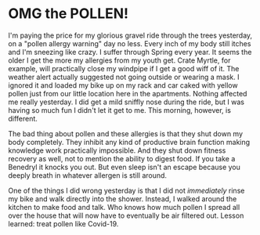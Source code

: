 # OMG the POLLEN!

I'm paying the price for my glorious gravel ride through the trees yesterday, on a "pollen allergy warning" day no less. Every inch of my body still itches and I'm sneezing like crazy. I suffer through Spring every year. It seems the older I get the more my allergies from my youth get. Crate Myrtle, for example, will practically close my windpipe if I get a good wiff of it. The weather alert actually suggested not going outside or wearing a mask. I ignored it and loaded my bike up on my rack and car caked with yellow pollen just from our little location here in the apartments. Nothing affected me really yesterday. I did get a mild sniffly nose during the ride, but I was having so much fun I didn't let it get to me. This morning, however, is different.

The bad thing about pollen and these allergies is that they shut down my body completely. They inhibit any kind of productive brain function making knowledge work practically impossible. And they shut down fitness recovery as well, not to mention the ability to digest food. If you take a Benedryl it knocks you out. But even sleep isn't an escape because you deeply breath in whatever allergen is still around.

One of the things I did wrong yesterday is that I did not *immediately* rinse my bike and walk directly into the shower. Instead, I walked around the kitchen to make food and talk. Who knows how much pollen I spread all over the house that will now have to eventually be air filtered out. Lesson learned: treat pollen like Covid-19.
